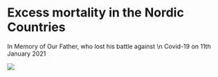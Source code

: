 # Excess mortality in the Nordic Countries


In Memory of Our Father, who lost his battle against \n Covid-19  on 11th January 2021

![](viejo.git)
       
